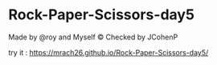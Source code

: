 # Rock-Paper-Scissors-day5
Made by @roy and Myself ©
Checked by JCohenP 

try it : https://mrach26.github.io/Rock-Paper-Scissors-day5/
